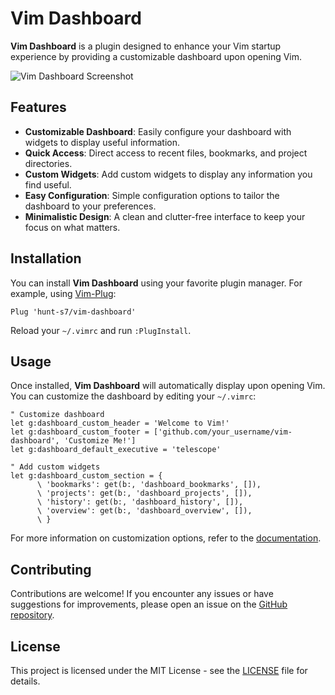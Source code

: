 # Vim Dashboard

**Vim Dashboard** is a plugin designed to enhance your Vim startup experience by providing a customizable dashboard upon opening Vim.

![Vim Dashboard Screenshot](screenshot.png)

## Features

- **Customizable Dashboard**: Easily configure your dashboard with widgets to display useful information.
- **Quick Access**: Direct access to recent files, bookmarks, and project directories.
- **Custom Widgets**: Add custom widgets to display any information you find useful.
- **Easy Configuration**: Simple configuration options to tailor the dashboard to your preferences.
- **Minimalistic Design**: A clean and clutter-free interface to keep your focus on what matters.

## Installation

You can install **Vim Dashboard** using your favorite plugin manager. For example, using [Vim-Plug](https://github.com/junegunn/vim-plug):

```vim
Plug 'hunt-s7/vim-dashboard'
```

Reload your `~/.vimrc` and run `:PlugInstall`.

## Usage

Once installed, **Vim Dashboard** will automatically display upon opening Vim. You can customize the dashboard by editing your `~/.vimrc`:

```vim
" Customize dashboard
let g:dashboard_custom_header = 'Welcome to Vim!'
let g:dashboard_custom_footer = ['github.com/your_username/vim-dashboard', 'Customize Me!']
let g:dashboard_default_executive = 'telescope'

" Add custom widgets
let g:dashboard_custom_section = {
      \ 'bookmarks': get(b:, 'dashboard_bookmarks', []),
      \ 'projects': get(b:, 'dashboard_projects', []),
      \ 'history': get(b:, 'dashboard_history', []),
      \ 'overview': get(b:, 'dashboard_overview', []),
      \ }
```

For more information on customization options, refer to the [documentation](docs/).

## Contributing

Contributions are welcome! If you encounter any issues or have suggestions for improvements, please open an issue on the [GitHub repository](https://github.com/hunt-s7/vim-dashboard).

## License

This project is licensed under the MIT License - see the [LICENSE](LICENSE) file for details.
